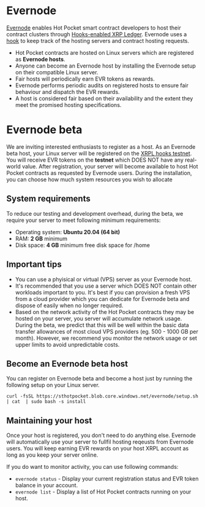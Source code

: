 # Evernode
[Evernode](https://evernode.wordpress.com/) enables Hot Pocket smart contract developers to host their contract clusters through [Hooks-enabled XRP Ledger](https://xrpl-hooks.readme.io/). Evernode uses a [hook](https://github.com/HotPocketDev/evernode-hook) to keep track of the hosting servers and contract hosting requests.

  - Hot Pocket contracts are hosted on Linux servers which are registered as **Evernode hosts**.
  - Anyone can become an Evernode host by installing the Evernode setup on their compatible Linux server.
  - Fair hosts will periodically earn EVR tokens as rewards.
  - Evernode performs periodic audits on registered hosts to ensure fair behaviour and dispatch the EVR rewards.
  - A host is considered fair based on their availability and the extent they meet the promised hosting specifications.

# Evernode beta
We are inviting interested enthusiasts to register as a host. As an Evernode beta host, your Linux server will be registered on the [XRPL hooks testnet](https://hooks-testnet.xrpl-labs.com/). You will receive EVR tokens on the **testnet** which DOES NOT have any real-world value. After registration, your server will become available to host Hot Pocket contracts as requested by Evernode users. During the installation, you can choose how much system resources you wish to allocate 

## System requirements
To reduce our testing and development overhead, during the beta, we require your server to meet following minimum requirements:
  - Operating system: **Ubuntu 20.04 (64 bit)**
  - RAM: **2 GB** minimum
  - Disk space: **4 GB** minimum free disk space for /home

## Important tips
  - You can use a phyisical or virtual (VPS) server as your Evernode host.
  - It's recommended that you use a server which DOES NOT contain other workloads important to you. It's best if you can provision a fresh VPS from a cloud provider which you can dedicate for Evernode beta and dispose of easily when no longer required.
  - Based on the network activity of the Hot Pocket contracts they may be hosted on your server, you server will accumulate network usage. During the beta, we predict that this will be well within the basic data transfer allowances of most cloud VPS providers (eg. 500 - 1000 GB per month). However, we recommend you monitor the network usage or set upper limits to avoid unpredictable costs.

## Become an Evernode beta host
You can register on Evernode beta and become a host just by running the following setup on your Linux server.
```
curl -fsSL https://sthotpocket.blob.core.windows.net/evernode/setup.sh | cat  | sudo bash -s install
```

## Maintaining your host
Once your host is registered, you don't need to do anything else. Evernode will automatically use your server to fullfil hosting reqeusts from Evernode users. You will keep earning EVR rewards on your host XRPL account as long as you keep your server online.

If you do want to monitor activity, you can use following commands:
  - `evernode status` - Display your current registration status and EVR token balance in your account.
  - `evernode list` - Display a list of Hot Pocket contracts running on your host.